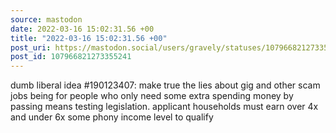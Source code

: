 ```yaml
---
source: mastodon
date: 2022-03-16 15:02:31.56 +00
title: "2022-03-16 15:02:31.56 +00"
post_uri: https://mastodon.social/users/gravely/statuses/107966821273355241
post_id: 107966821273355241
---
```

dumb liberal idea #190123407: make true the lies about gig and other scam jobs being for people who only need some extra spending money by passing means testing legislation. applicant households must earn over 4x and under 6x some phony income level to qualify


